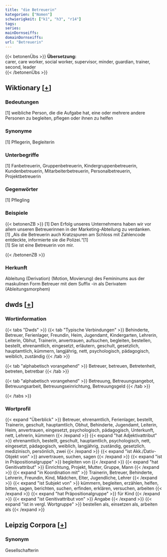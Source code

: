 ```yaml
---
title: "die Betreuerin"
kategorien: ["Nomen"]
schwierigkeit: ["k1", "h3", "r14"]
tags:
series:
mainDornseiffs:
domainDornseiffs:
url: "Betreuerin"
---
```


{{< betonenÜbs >}}
**Übersetzung:**  
carer, care worker, social worker, supervisor, minder, guardian, trainer, second, leader  
{{< /betonenÜbs >}}

## Wiktionary [[+](https://de.wiktionary.org/wiki/Betreuerin)]

### Bedeutungen
[1] weibliche Person, die die Aufgabe hat, eine oder mehrere andere Personen zu begleiten, pflegen oder ihnen zu helfen  

### Synonyme
[1] Pflegerin, Begleiterin  

### Unterbegriffe
[1] Fanbetreuerin, Gruppenbetreuerin, Kindergruppenbetreuerin, Kundenbetreuerin, Mitarbeiterbetreuerin, Personalbetreuerin, Projektbetreuerin  

### Gegenwörter
[1] Pflegling  

### Beispiele
{{< betonenZB >}}
[1] Den Erfolg unseres Unternehmens haben wir vor allem unseren Betreuerinnen in der Marketing-Abteilung zu verdanken.  
[1] „Als die Betreuerin auch Kratzspuren am Schloss mit Zahlencode entdeckte, informierte sie die Polizei.“[1]  
[1] Sie ist eine Betreuerin von mir.  

{{< /betonenZB >}}
### Herkunft
Ableitung (Derivation) (Motion, Movierung) des Femininums aus der maskulinen Form Betreuer mit dem Suffix -in als Derivatem (Ableitungsmorphem)  



## dwds [[+](https://www.dwds.de/wb/Betreuerin)]

### Wortinformation
{{< tabs "Dwds" >}}
{{< tab "Typische Verbindungen" >}}
Behinderte, Betreuer, Ferienlager, Freundin, Heim, Jugendamt, Kindergarten, Lehrerin, Leiterin, Obhut, Trainerin, anvertrauen, aufsuchen, begleiten, bestellen, bestellt, ehrenamtlich, eingesetzt, erläutern, geschult, gesetzlich, hauptamtlich, kümmern, langjährig, nett, psychologisch, pädagogisch, weiblich, zuständig
{{< /tab >}}

{{< tab "alphabetisch vorangehend" >}}
Betreuer, betreuen, Betretenheit, betreten, betretbar
{{< /tab >}}

{{< tab "alphabetisch vorangehend" >}}
Betreuung, Betreuungsangebot, Betreuungsarbeit, Betreuungseinrichtung, Betreuungsgeld
{{< /tab >}}

{{< /tabs >}}

### Wortprofil
{{< expand "Überblick" >}} Betreuer, ehrenamtlich, Ferienlager, bestellt, Trainerin, geschult, hauptamtlich, Obhut, Behinderte, Jugendamt, Leiterin, Heim, anvertrauen, eingesetzt, psychologisch, pädagogisch, Unterkunft, nett, Lehrerin, kümmern {{< /expand >}}
{{< expand "hat Adjektivattribut" >}} ehrenamtlich, bestellt, geschult, hauptamtlich, psychologisch, nett, eingesetzt, pädagogisch, weiblich, langjährig, zuständig, gesetzlich, medizinisch, persönlich, zwei {{< /expand >}}
{{< expand "ist Akk./Dativ-Objekt von" >}} anvertrauen, suchen, sagen {{< /expand >}}
{{< expand "ist in Präpositionalgruppe" >}} begleiten von {{< /expand >}}
{{< expand "hat Genitivattribut" >}} Einrichtung, Projekt, Mutter, Gruppe, Mann {{< /expand >}}
{{< expand "in Koordination mit" >}} Trainerin, Betreuer, Behinderte, Lehrerin, Freundin, Kind, Mädchen, Elter, Jugendliche, Lehrer {{< /expand >}}
{{< expand "ist Subjekt von" >}} kümmern, begleiten, erzählen, helfen, bitten, sagen, berichten, suchen, erfinden, erklären, versuchen, arbeiten {{< /expand >}}
{{< expand "hat Präpositionalgruppe" >}} für Kind {{< /expand >}}
{{< expand "ist Genitivattribut von" >}} Angabe {{< /expand >}}
{{< expand "ist in vergl. Wortgruppe" >}} bestellen als, einsetzen als, arbeiten als {{< /expand >}}

## Leipzig Corpora [[+](https://corpora.uni-leipzig.de/en/res?word=Betreuerin&corpusId=deu_newscrawl-public_2018)]


### Synonym
Gesellschafterin

